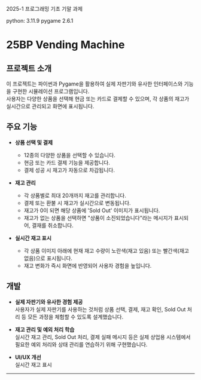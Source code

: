 2025-1 프로그래밍 기초 기말 과제

python: 3.11.9
pygame 2.6.1

# 25BP Vending Machine

## 프로젝트 소개
이 프로젝트는 파이썬과 Pygame을 활용하여 실제 자판기와 유사한 인터페이스와 기능을 구현한 시뮬레이션 프로그램입니다.  
사용자는 다양한 상품을 선택해 현금 또는 카드로 결제할 수 있으며, 각 상품의 재고가 실시간으로 관리되고 화면에 표시됩니다.

## 주요 기능

- **상품 선택 및 결제**
  - 12종의 다양한 상품을 선택할 수 있습니다.
  - 현금 또는 카드 결제 기능을 제공합니다.
  - 결제 성공 시 재고가 자동으로 차감됩니다.

- **재고 관리**
  - 각 상품별로 최대 20개까지 재고를 관리합니다.
  - 결제 또는 환불 시 재고가 실시간으로 변동됩니다.
  - 재고가 0이 되면 해당 상품에 'Sold Out' 이미지가 표시됩니다.
  - 재고가 없는 상품을 선택하면 "상품이 소진되었습니다"라는 메시지가 표시되어, 결재를 취소합니다.

- **실시간 재고 표시**
  - 각 상품 이미지 아래에 현재 재고 수량이 노란색(재고 있음) 또는 빨간색(재고 없음)으로 표시됩니다.
  - 재고 변화가 즉시 화면에 반영되어 사용자 경험을 높입니다.


## 개발

- **실제 자판기와 유사한 경험 제공**  
  사용자가 실제 자판기를 사용하는 것처럼 상품 선택, 결제, 재고 확인, Sold Out 처리 등 모든 과정을 체험할 수 있도록 설계했습니다.

- **재고 관리 및 예외 처리 학습**  
  실시간 재고 관리, Sold Out 처리, 결제 실패 메시지 등은 실제 상업용 시스템에서 필요한 예외 처리와 상태 관리를 연습하기 위해 구현했습니다.

- **UI/UX 개선**  
  실시간 재고 표시

---
